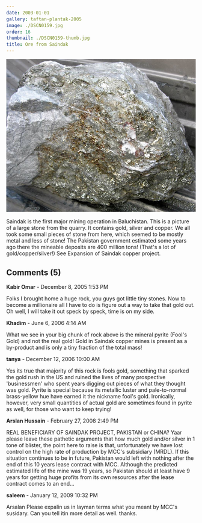 ```yaml
---
date: 2003-01-01
gallery: taftan-plantak-2005
image: ./DSCN0159.jpg
order: 16
thumbnail: ./DSCN0159-thumb.jpg
title: Ore from Saindak
---
```


![Ore from Saindak](./DSCN0159.jpg)

Saindak is the first major mining operation in Baluchistan. This is a picture of a large stone from the quarry. It contains gold, silver and copper. We all took some small pieces of stone from here, which seemed to be mostly metal and less of stone! The Pakistan government estimated some years ago there the mineable deposits are 400 million tons! (That's a lot of gold/copper/silver!) See Expansion of Saindak copper project.

<div id="comments">

## Comments (5)

<div id="comment">

**Kabir Omar** - December  8, 2005  1:53 PM

Folks I brought home a huge rock, you guys got little tiny stones. Now to become a millionaire all I have to do is figure out a way to take that gold out. Oh well, I will take it out speck by speck, time is on my side.

</div>

<div id="comment">

**Khadim** - June  6, 2006  4:14 AM

What we see in your big chunk of rock above is the mineral pyrite (Fool's Gold) and not the real gold! Gold in Saindak copper mines is present as a by-product and is only a tiny fraction of the total mass!

</div>

<div id="comment">

**tanya** - December 12, 2006 10:00 AM

Yes its true that majority of this rock is fools gold, something that sparked the gold rush in the US and ruined the lives of many prospective 'businessmen' who spent years digging out pieces of what they thought was gold. Pyrite is special because its metallic luster and pale-to-normal brass-yellow hue have earned it the nickname fool's gold. Ironically, however, very small quantities of actual gold are sometimes found in pyrite as well, for those who want to keep trying!

</div>

<div id="comment">

**Arslan Hussain** - February 27, 2008  2:49 PM

REAL BENEFICIARY OF SAINDAK PROJECT, PAKISTAN or CHINA?
Yaar please leave these pathetic arguments that how much gold and/or silver in 1 tone of blister, the point here to raise is that, unfortunately we have lost control on the high rate of production by MCC's subsidiary (MRDL). If this situation continues to be in future, Pakistan would left with nothing after the end of this 10 years lease contract with MCC. Although the predicted estimated life of the mine was 19 years, so Pakistan should at least have 9 years for getting huge profits from its own resources after the lease contract comes to an end...

</div>

<div id="comment">

**saleem** - January 12, 2009 10:32 PM

Arsalan Please expalin us in layman terms what you meant by MCC's susidary. Can you tell itin more detail as well. thanks.

</div>

</div>